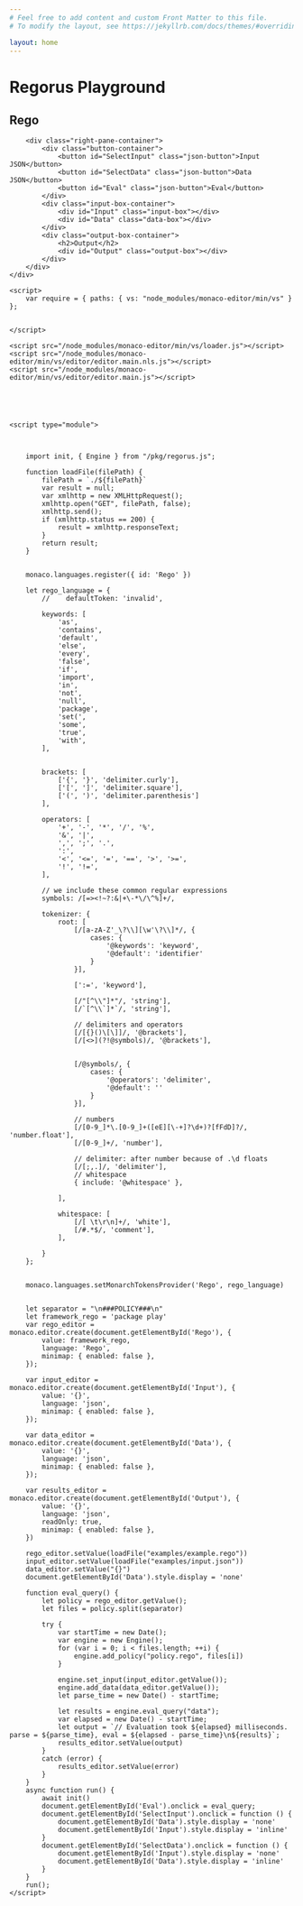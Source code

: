 ```yaml
---
# Feel free to add content and custom Front Matter to this file.
# To modify the layout, see https://jekyllrb.com/docs/themes/#overriding-theme-defaults

layout: home
---
```

<html>

<head>
    <meta http-equiv="Content-Type" content="text/html;charset=utf-8" />
    <meta name="viewport" content="width=device-width" />
    <title>Regorus Playground</title>
    <link rel="stylesheet" href="style.css" />
</head>

<body>
    <h1>Regorus Playground</h1>
    <div class="pane">
        <div class="left-pane">
            <h2>Rego</h2>
            <div id="Rego" class="rego-box"></div>
        </div>

        <div class="right-pane-container">
            <div class="button-container">
                <button id="SelectInput" class="json-button">Input JSON</button>
                <button id="SelectData" class="json-button">Data JSON</button>
                <button id="Eval" class="json-button">Eval</button>
            </div>
            <div class="input-box-container">
                <div id="Input" class="input-box"></div>
                <div id="Data" class="data-box"></div>
            </div>
            <div class="output-box-container">
                <h2>Output</h2>
                <div id="Output" class="output-box"></div>
            </div>
        </div>
    </div>

    <script>
        var require = { paths: { vs: "node_modules/monaco-editor/min/vs" } };


    </script>

    <script src="/node_modules/monaco-editor/min/vs/loader.js"></script>
    <script src="/node_modules/monaco-editor/min/vs/editor/editor.main.nls.js"></script>
    <script src="/node_modules/monaco-editor/min/vs/editor/editor.main.js"></script>





    <script type="module">



        import init, { Engine } from "/pkg/regorus.js";

        function loadFile(filePath) {
            filePath = `./${filePath}`
            var result = null;
            var xmlhttp = new XMLHttpRequest();
            xmlhttp.open("GET", filePath, false);
            xmlhttp.send();
            if (xmlhttp.status == 200) {
                result = xmlhttp.responseText;
            }
            return result;
        }


        monaco.languages.register({ id: 'Rego' })

        let rego_language = {
            //	  defaultToken: 'invalid',

            keywords: [
                'as',
                'contains',
                'default',
                'else',
                'every',
                'false',
                'if',
                'import',
                'in',
                'not',
                'null',
                'package',
                'set(',
                'some',
                'true',
                'with',
            ],


            brackets: [
                ['{', '}', 'delimiter.curly'],
                ['[', ']', 'delimiter.square'],
                ['(', ')', 'delimiter.parenthesis']
            ],

            operators: [
                '+', '-', '*', '/', '%',
                '&', '|',
                ',', ';', '.',
                ':',
                '<', '<=', '=', '==', '>', '>=',
                '!', '!=',
            ],

            // we include these common regular expressions
            symbols: /[=><!~?:&|+\-*\/\^%]+/,

            tokenizer: {
                root: [
                    [/[a-zA-Z'_\?\\][\w'\?\\]*/, {
                        cases: {
                            '@keywords': 'keyword',
                            '@default': 'identifier'
                        }
                    }],

                    [':=', 'keyword'],

                    [/"[^\\"]*"/, 'string'],
                    [/`[^\\`]*`/, 'string'],

                    // delimiters and operators
                    [/[{}()\[\]]/, '@brackets'],
                    [/[<>](?!@symbols)/, '@brackets'],


                    [/@symbols/, {
                        cases: {
                            '@operators': 'delimiter',
                            '@default': ''
                        }
                    }],

                    // numbers
                    [/[0-9_]*\.[0-9_]+([eE][\-+]?\d+)?[fFdD]?/, 'number.float'],
                    [/[0-9_]+/, 'number'],

                    // delimiter: after number because of .\d floats
                    [/[;,.]/, 'delimiter'],
                    // whitespace
                    { include: '@whitespace' },

                ],

                whitespace: [
                    [/[ \t\r\n]+/, 'white'],
                    [/#.*$/, 'comment'],
                ],

            }
        };


        monaco.languages.setMonarchTokensProvider('Rego', rego_language)


        let separator = "\n###POLICY###\n"
        let framework_rego = 'package play'
        var rego_editor = monaco.editor.create(document.getElementById('Rego'), {
            value: framework_rego,
            language: 'Rego',
            minimap: { enabled: false },
        });

        var input_editor = monaco.editor.create(document.getElementById('Input'), {
            value: '{}',
            language: 'json',
            minimap: { enabled: false },
        });

        var data_editor = monaco.editor.create(document.getElementById('Data'), {
            value: '{}',
            language: 'json',
            minimap: { enabled: false },
        });

        var results_editor = monaco.editor.create(document.getElementById('Output'), {
            value: '{}',
            language: 'json',
            readOnly: true,
            minimap: { enabled: false },
        })

        rego_editor.setValue(loadFile("examples/example.rego"))
        input_editor.setValue(loadFile("examples/input.json"))
        data_editor.setValue("{}")
        document.getElementById('Data').style.display = 'none'

        function eval_query() {
            let policy = rego_editor.getValue();
            let files = policy.split(separator)

            try {
                var startTime = new Date();
                var engine = new Engine();
                for (var i = 0; i < files.length; ++i) {
                    engine.add_policy("policy.rego", files[i])
                }

                engine.set_input(input_editor.getValue());
                engine.add_data(data_editor.getValue());
                let parse_time = new Date() - startTime;

                let results = engine.eval_query("data");
                var elapsed = new Date() - startTime;
                let output = `// Evaluation took ${elapsed} milliseconds. parse = ${parse_time}, eval = ${elapsed - parse_time}\n${results}`;
                results_editor.setValue(output)
            }
            catch (error) {
                results_editor.setValue(error)
            }
        }
        async function run() {
            await init()
            document.getElementById('Eval').onclick = eval_query;
            document.getElementById('SelectInput').onclick = function () {
                document.getElementById('Data').style.display = 'none'
                document.getElementById('Input').style.display = 'inline'
            }
            document.getElementById('SelectData').onclick = function () {
                document.getElementById('Input').style.display = 'none'
                document.getElementById('Data').style.display = 'inline'
            }
        }
        run();
    </script>


</body>

</html>
